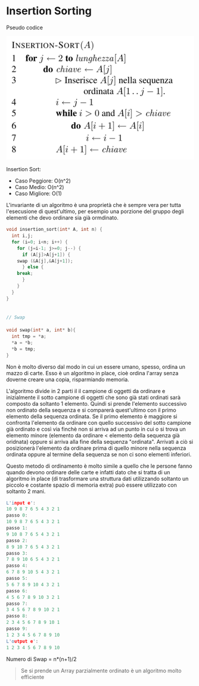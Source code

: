 # Insertion Sorting

Pseudo codice

![img](lezione1-insertion-sort.png)

Insertion Sort: 
* Caso Peggiore: O(n^2)
* Caso Medio: O(n^2)
* Caso Migliore: O(1)

L'invariante di un algoritmo è una proprietà che è sempre vera per tutta l'esecusione di quest'ultimo, per esempio una porzione del gruppo degli elementi che devo ordinare sia già ormdinato.

```c
void insertion_sort(int* A, int n) {
  int i,j;
  for (i=0; i<n; i++) {
    for (j=i-1; j>=0; j--) {
      if (A[j]>A[j+1]) {
	swap (&A[j],&A[j+1]);
      } else {
	break;
      }
    }    
  }
}


// Swap

void swap(int* a, int* b){
  int tmp = *a;
  *a = *b;
  *b = tmp;
}
```
Non è molto diverso dal modo in cui un essere umano, spesso, ordina un mazzo di carte. Esso è un algoritmo in place, cioè ordina l'array senza doverne creare una copia, risparmiando memoria. 

L'algoritmo divide in 2 parti il il campione di oggetti da ordinare e inizialmente il sotto campione di oggetti che sono già stati ordinati sarà composto da soltanto 1 elemento.
Quindi si prende l'elemento successivo non ordinato della sequenza e si comparerà quest'ultimo con il primo elemento della sequenza ordinata. 
Se il primo elemento è maggiore si confronta l'elemento da ordinare con quello successivo del sotto campione già ordinato e così via finchè non si arriva ad un punto in cui o si trova un elemento minore (elemento da ordinare < elemento della sequenza già oridnata) oppure si arriva alla fine della sequenza "ordinata".
Arrivati a ciò si posizionerà l'elemento da ordinare prima di quello minore nella sequenza ordinata oppure al termine della sequenza se non ci sono elementi inferiori.

Questo metodo di ordinamento è molto simile a quello che le persone fanno quando devono ordinare delle carte e infatti dato che si tratta di un algoritmo in place (di trasformare una struttura dati utilizzando soltanto un piccolo e costante spazio di memoria extra) può essere utilizzato con soltanto 2 mani.

```cpp
L'input e':
10 9 8 7 6 5 4 3 2 1 
passo 0:
10 9 8 7 6 5 4 3 2 1 
passo 1:
9 10 8 7 6 5 4 3 2 1 
passo 2:
8 9 10 7 6 5 4 3 2 1 
passo 3:
7 8 9 10 6 5 4 3 2 1 
passo 4:
6 7 8 9 10 5 4 3 2 1 
passo 5:
5 6 7 8 9 10 4 3 2 1 
passo 6:
4 5 6 7 8 9 10 3 2 1 
passo 7:
3 4 5 6 7 8 9 10 2 1 
passo 8:
2 3 4 5 6 7 8 9 10 1 
passo 9:
1 2 3 4 5 6 7 8 9 10 
L'output e':
1 2 3 4 5 6 7 8 9 10
```

Numero di Swap = n*(n+1)/2

 > Se si prende un Array parzialmente ordinato è un algoritmo molto efficiente

 